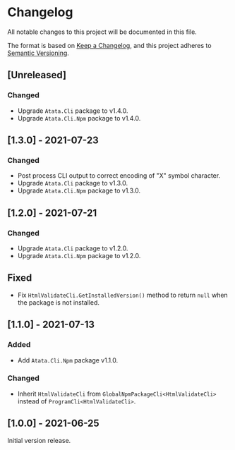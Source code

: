 # Changelog

All notable changes to this project will be documented in this file.

The format is based on [Keep a Changelog](https://keepachangelog.com/en/1.0.0/),
and this project adheres to [Semantic Versioning](https://semver.org/spec/v2.0.0.html).

## [Unreleased]

### Changed

- Upgrade `Atata.Cli` package to v1.4.0.
- Upgrade `Atata.Cli.Npm` package to v1.4.0.

## [1.3.0] - 2021-07-23

### Changed

- Post process CLI output to correct encoding of "X" symbol character.
- Upgrade `Atata.Cli` package to v1.3.0.
- Upgrade `Atata.Cli.Npm` package to v1.3.0.

## [1.2.0] - 2021-07-21

### Changed

- Upgrade `Atata.Cli` package to v1.2.0.
- Upgrade `Atata.Cli.Npm` package to v1.2.0.

## Fixed

- Fix `HtmlValidateCli.GetInstalledVersion()` method to return `null` when the package is not installed.

## [1.1.0] - 2021-07-13

### Added

- Add `Atata.Cli.Npm` package v1.1.0.

### Changed

- Inherit `HtmlValidateCli` from `GlobalNpmPackageCli<HtmlValidateCli>` instead of `ProgramCli<HtmlValidateCli>`.

## [1.0.0] - 2021-06-25

Initial version release.